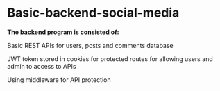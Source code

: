 # Basic-backend-social-media

**The backend program is consisted of:**

Basic REST APIs for users, posts and comments database

JWT token stored in cookies for protected routes for allowing users and admin to access to APIs

Using middleware for API protection
